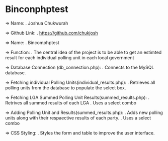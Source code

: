 # Binconphptest
<!-- Author details-->
=> Name:
    . Joshua Chukwurah

=> Github Link:
    . https://github.com/chukjosh

<!-- Project Breakdown -->
=> Name:
    . Bincomphptest

=> Function:
    . The central idea of the project is to be able to get an estimted result for each individual polling unit in each local government

=> Database Connection (db_connection.php):
    . Connects to the MySQL database.

=> Fetching individual Polling Units(individual_results.php):
    . Retrieves all polling units from the database to populate the select box.

=> Fetching LGA Summed Polling Unit Results(summed_results.php):
    . Retrives all summed results of each LGA
    . Uses a select combo

=> Adding Polling Unit and Results(summed_results.php):
    . Adds new polling units along with their respaective results of each party.
    . Uses a select combo

=> CSS Styling:
    . Styles the form and table to improve the user interface.
